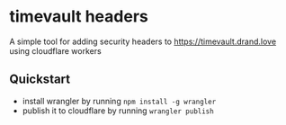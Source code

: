 # timevault headers

A simple tool for adding security headers to https://timevault.drand.love using cloudflare workers

## Quickstart
- install wrangler by running `npm install -g wrangler`
- publish it to cloudflare by running `wrangler publish`